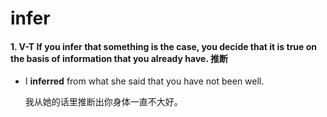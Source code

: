 # infer

#### 1. V-T If you infer that something is the case, you decide that it is true on the basis of information that you already have. 推断

- I **inferred** from what she said that you have not been well.

  我从她的话里推断出你身体一直不大好。

